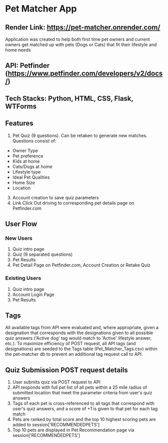 # Pet Matcher App

## Render Link: https://pet-matcher.onrender.com/

Application was created to help both first time pet owners and current owners get matched up with pets (Dogs or Cats) that fit their lifestyle and home needs

## API: Petfinder (https://www.petfinder.com/developers/v2/docs/)

## Tech Stacks: Python, HTML, CSS, Flask, WTForms

## Features

1. Pet Quiz (9 questions). Can be retaken to generate new matches. Questions consist of:
  - Owner Type
  - Pet preference
  - Kids at home
  - Cats/Dogs at home
  - Lifestyle type
  - Ideal Pet Qualities
  - Home Size
  - Location
3. Account creation to save quiz parameters
4. Link Click Out driving to corresponding pet details page on Petfinder.com

## User Flow

### New Users
1. Quiz intro page
2. Quiz (9 separated questions)
3. Pet Results
4. Pet Detail Page on Petfinder.com, Account Creation or Retake Quiz

### Existing Users
1. Quiz intro page
2. Account Login Page
3. Pet Results

## Tags
All available tags from API were evaluated and, where appropriate, given a designation that corresponds with the designations given to all possible quiz answers ('Active dog' tag would match to 'Active' lifestyle answer, etc.). To maximize efficiency of POST request, all API tags (and designations) are seeded to the Tags table (Pet_Matcher_Tags.csv) within the pet-matcher db to prevent an additional tag request call to API.

## Quiz Submission POST request details
1. User submits quiz via POST request to API
2. API responds with full pet list of all pets within a 25 mile radius of submitted location that meet the parameter criteria from user's quiz answers
3. Tags of each pet is cross-referenced to all tags that correspond with user's quiz answers, and a score of +1 is given to that pet for each tag match
4. Pets are ranked by total score and the top 10 highest scoring pets are added to session['RECOMMENDEDPETS']
5. Top 10 pets are displayed in Pet Recommendation page via session['RECOMMENDEDPETS']
